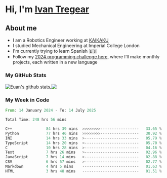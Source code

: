 # Hi, I'm [Ivan Tregear](https://www.linkedin.com/in/ivantregear/)

## About me

* I am a Robotics Engineer working at [KAIKAKU](https://github.com/KAIKAKU-AI)
* I studied Mechanical Engineering at Imperial College London
* I'm currently trying to learn Spanish :es:
* Follow my [2024 programming challenge here](https://github.com/ITregear?tab=repositories), where I'll make monthly projects, each written in a new language


### My GitHub Stats

<a href="#my-github-stats">
  <img align="center" src="https://github-readme-stats.vercel.app/api?username=itregear&count_private=true&show_icons=true&include_all_commits=true&theme=material-palenight" alt="Euan's github stats" />
</a>

<a href="#my-github-stats">
  <img align="center" src="https://github-readme-stats.vercel.app/api/top-langs/?username=itregear&layout=compact&theme=material-palenight" />
</a>

### My Week in Code
<!--START_SECTION:waka-->

```rust
From: 14 January 2024 - To: 14 July 2025

Total Time: 248 hrs 56 mins

C++               84 hrs 39 mins  >>>>>>>>-----------------   33.65 %
Python            77 hrs 46 mins  >>>>>>>>-----------------   30.92 %
INI               14 hrs 33 mins  >------------------------   05.79 %
TypeScript        14 hrs 20 mins  >------------------------   05.70 %
C                 10 hrs 28 mins  >------------------------   04.16 %
Text              7 hrs 26 mins   >------------------------   02.96 %
JavaScript        7 hrs 14 mins   >------------------------   02.88 %
CSV               6 hrs 57 mins   >------------------------   02.77 %
Markdown          4 hrs 5 mins    -------------------------   01.63 %
HTML              3 hrs 48 mins   -------------------------   01.51 %
```

<!--END_SECTION:waka-->
